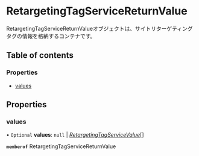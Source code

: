# RetargetingTagServiceReturnValue


<div lang=\"ja\">RetargetingTagServiceReturnValueオブジェクトは、サイトリターゲティングタグの情報を格納するコンテナです。</div> 

## Table of contents

### Properties

- [values](retargetingtagservicereturnvalue.md#values)

## Properties

### values

• `Optional` **values**: ``null`` \| [*RetargetingTagServiceValue*](retargetingtagservicevalue.md)[]

**`memberof`** RetargetingTagServiceReturnValue
